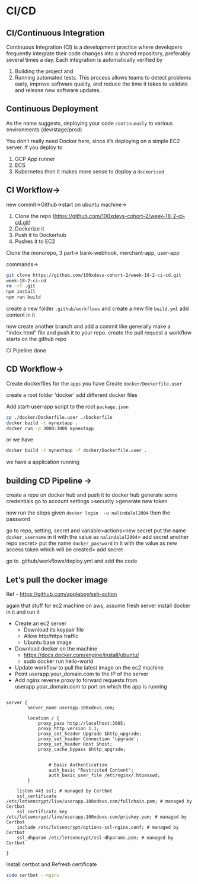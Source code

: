 # CI/CD

## CI/Continuous Integration

Continuous Integration (CI) is a development practice where developers frequently integrate their code changes into a shared repository, preferably several times a day. Each integration is automatically verified by

1. Building the project and
2. Running automated tests.
   This process allows teams to detect problems early, improve software quality, and reduce the time it takes to validate and release new software updates.

## Continuous Deployment

As the name suggests, deploying your code `continuously` to various environments (dev/stage/prod)

You don’t really need Docker here, since it’s deploying on a simple EC2 server.
If you deploy to

1. GCP App runner
2. ECS
3. Kubernetes
   then it makes more sense to deploy a `dockerised`

## CI Workflow->

new commit->Github->start on ubuntu machine->

1. Clone the repo (https://github.com/100xdevs-cohort-2/week-18-2-ci-cd.git)
2. Dockerize it
3. Push it to Dockerhub
4. Pushes it to EC2

Clone the monorepo, 3 part-> bank-webhook, merchant-app, user-app

commands->

```bash
git clone https://github.com/100xdevs-cohort-2/week-18-2-ci-cd.git
week-18-2-ci-cd
rm -rf .git
npm install
npm run build
```

create a new folder `.github/workflows` and create a new file `build.yml`
add content in it

now create another branch and add a commit like generally make a "index.html" file and push it to your repo. create the pull request
a workflow starts on the github repo

CI Pipeline done

## CD Workflow->

Create dockerfiles for the `apps` you have
Create `docker/Dockerfile.user`

create a root folder 'docker'
add different docker files

Add start-user-app script to the root `package.json`

```bash
cp ./docker/Dockerfile.user ./Dockerfile
docker build -t mynextapp .
docker run -p 3000:3000 mynextapp
```

or we have

```bash
docker build -t mynextapp -f docker/Dockerfile.user .
```

we have a application running

## building CD Pipeline ->

create a repo on docker hub and push it to docker hub
generate some credentials go to account settings >security >generate new token

now run the steps given `docker login  -u nalindalal2004` then the password

go to repo, setting, secret and variable>actions>new secret
put the name `docker_username` in it with the value as `nalindalal2004`> add secret
another repo secret> put the name `docker_password` in it with the value as new access token which will be created> add secret

go to .github/workflows/deploy.yml and add the code

## Let’s pull the docker image

Ref - https://github.com/appleboy/ssh-action

again that stuff for ec2 machine on aws, assume fresh server
install docker in it and run it

- Create an ec2 server
  - Download its keypair file
  - Allow http/https traffic
  - Ubuntu base image
- Download docker on the machine
  - https://docs.docker.com/engine/install/ubuntu/
  - sudo docker run hello-world
- Update workflow to pull the latest image on the ec2 machine
- Point userapp.your_domain.com to the IP of the server
- Add nginx reverse proxy to forward requests from userapp.your_domain.com to port on which the app is running

```nginx

server {
        server_name userapp.100xdevs.com;

        location / {
            proxy_pass http://localhost:3005;
            proxy_http_version 1.1;
            proxy_set_header Upgrade $http_upgrade;
            proxy_set_header Connection 'upgrade';
            proxy_set_header Host $host;
            proxy_cache_bypass $http_upgrade;


                # Basic Authentication
                auth_basic "Restricted Content";
                auth_basic_user_file /etc/nginx/.htpasswd;
        }

    listen 443 ssl; # managed by Certbot
    ssl_certificate /etc/letsencrypt/live/userapp.100xdevs.com/fullchain.pem; # managed by Certbot
    ssl_certificate_key /etc/letsencrypt/live/userapp.100xdevs.com/privkey.pem; # managed by Certbot
    include /etc/letsencrypt/options-ssl-nginx.conf; # managed by Certbot
    ssl_dhparam /etc/letsencrypt/ssl-dhparams.pem; # managed by Certbot

}
```

Install certbot and Refresh certificate

```bash
sudo certbot --nginx
```
